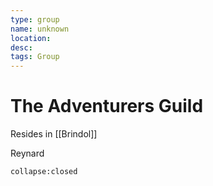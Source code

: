 ```yaml
---
type: group
name: unknown
location: 
desc: 
tags: Group
---
```


# The Adventurers Guild 

Resides in [[Brindol]]

Reynard 
```ad-ooc
collapse:closed
```